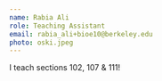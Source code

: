 ```yaml
---
name: Rabia Ali
role: Teaching Assistant
email: rabia_ali+bioe10@berkeley.edu
photo: oski.jpeg
---
```


I teach sections 102, 107 & 111!
